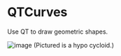# QTCurves
Use QT to draw geometric shapes.

![image](https://user-images.githubusercontent.com/8750611/151726772-31dad919-c8fb-483f-868e-3405fc7779e1.png)
(Pictured is a hypo cycloid.)
